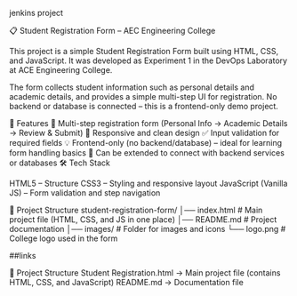 jenkins project

📋 Student Registration Form – AEC Engineering College

This project is a simple Student Registration Form built using HTML, CSS, and JavaScript.
It was developed as Experiment 1 in the DevOps Laboratory at ACE Engineering College.

The form collects student information such as personal details and academic details, and provides a simple multi-step UI for registration.
No backend or database is connected – this is a frontend-only demo project.

🚀 Features
📝 Multi-step registration form (Personal Info → Academic Details → Review & Submit)
🎨 Responsive and clean design
✅ Input validation for required fields
💡 Frontend-only (no backend/database) – ideal for learning form handling basics
🔄 Can be extended to connect with backend services or databases
🛠️ Tech Stack

HTML5 – Structure
CSS3 – Styling and responsive layout
JavaScript (Vanilla JS) – Form validation and step navigation


📂 Project Structure
student-registration-form/ │── index.html # Main project file (HTML, CSS, and JS in one place)
│── README.md # Project documentation
│── images/ # Folder for images and icons
└── logo.png # College logo used in the form

##links

📂 Project Structure
Student Registration.html → Main project file (contains HTML, CSS, and JavaScript)
README.md → Documentation file
